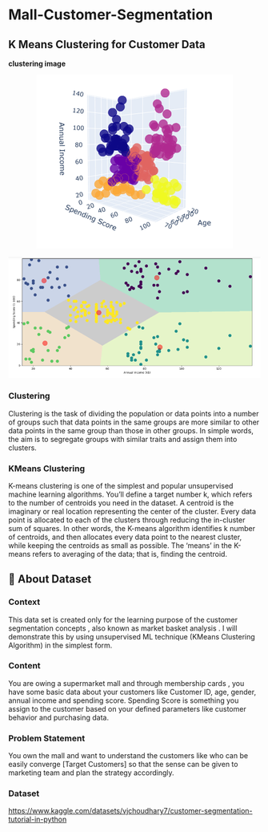 # Mall-Customer-Segmentation

## K Means Clustering for Customer Data
**clustering image**
<p align="center">
  <img src="3D_clustering.png" />
</p>
<p align="center">
  <img src="2D_clustering.png" />
</p>

### Clustering
Clustering is the task of dividing the population or data points into a number of groups such that data points in the same groups are more similar to other data points in the same group than those in other groups. In simple words, the aim is to segregate groups with similar traits and assign them into clusters.

### KMeans Clustering
K-means clustering is one of the simplest and popular unsupervised machine learning algorithms. You’ll define a target number k, 
which refers to the number of centroids you need in the dataset. A centroid is the imaginary or real location representing the center of the cluster. 
Every data point is allocated to each of the clusters through reducing the in-cluster sum of squares. In other words, the K-means algorithm identifies
k number of centroids, and then allocates every data point to the nearest cluster, while keeping the centroids as small as possible. The ‘means’ in the 
K-means refers to averaging of the data; that is, finding the centroid.

## 📁 **About Dataset**
### Context
This data set is created only for the learning purpose of the customer segmentation concepts , also known as market basket analysis . I will demonstrate this by using unsupervised ML technique (KMeans Clustering Algorithm) in the simplest form.

### Content
You are owing a supermarket mall and through membership cards , you have some basic data about your customers like 
Customer ID, age, gender, annual income and spending score.
Spending Score is something you assign to the customer based on your defined parameters like customer behavior and purchasing data.

### Problem Statement
You own the mall and want to understand the customers like who can be easily converge [Target Customers] 
so that the sense can be given to marketing team and plan the strategy accordingly.

### Dataset
https://www.kaggle.com/datasets/vjchoudhary7/customer-segmentation-tutorial-in-python
